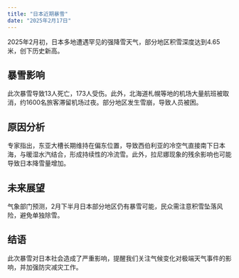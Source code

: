 ```yaml
---
title: "日本近期暴雪"
date: "2025年2月17日"
---
```


2025年2月初，日本多地遭遇罕见的强降雪天气，部分地区积雪深度达到4.65米，创下历史新高。

## 暴雪影响

此次暴雪导致13人死亡，173人受伤。此外，北海道札幌等地的机场大量航班被取消，约1600名旅客滞留机场过夜。部分地区发生雪崩，导致人员被困。

## 原因分析

专家指出，东亚大槽长期维持在偏东位置，导致西伯利亚的冷空气直接南下日本海，与暖湿水汽结合，形成持续性的冷流雪。此外，拉尼娜现象的残余影响也可能导致日本降雪量增加。

## 未来展望

气象部门预测，2月下半月日本部分地区仍有暴雪可能，民众需注意积雪坠落风险，避免单独除雪。

## 结语

此次暴雪对日本社会造成了严重影响，提醒我们关注气候变化对极端天气事件的影响，并加强防灾减灾工作。
